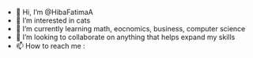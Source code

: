 - 👋 Hi, I’m @HibaFatimaA
- 👀 I’m interested in cats
- 🌱 I’m currently learning math, eocnomics, business, computer science
- 💞️ I’m looking to collaborate on anything that helps expand my skills
- 📫 How to reach me : 

<!---
HibaFatimaA/HibaFatimaA is a ✨ special ✨ repository because its `README.md` (this file) appears on your GitHub profile.
You can click the Preview link to take a look at your changes.
--->
